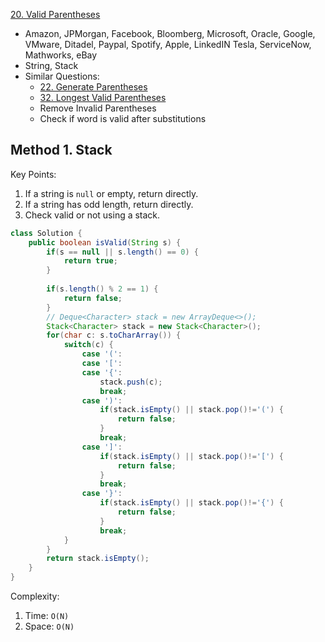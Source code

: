 [20. Valid Parentheses](https://leetcode.com/problems/valid-parentheses/)

* Amazon, JPMorgan, Facebook, Bloomberg, Microsoft, Oracle, Google, VMware, Ditadel, Paypal, Spotify, Apple, LinkedIN
Tesla, ServiceNow, Mathworks, eBay
* String, Stack
* Similar Questions:
    * [22. Generate Parentheses](https://leetcode.com/problems/generate-parentheses/)
    * [32. Longest Valid Parentheses](https://leetcode.com/problems/longest-valid-parentheses/)
    * Remove Invalid Parentheses
    * Check if word is valid after substitutions
    

## Method 1. Stack
Key Points:
1. If a string is `null` or empty, return directly.
2. If a string has odd length, return directly.
3. Check valid or not using a stack.

```java
class Solution {
    public boolean isValid(String s) {
        if(s == null || s.length() == 0) {
            return true;
        }
        
        if(s.length() % 2 == 1) {
            return false;
        }
        // Deque<Character> stack = new ArrayDeque<>();
        Stack<Character> stack = new Stack<Character>();
        for(char c: s.toCharArray()) {
            switch(c) {
                case '(':
                case '[':
                case '{':
                    stack.push(c);
                    break;
                case ')':
                    if(stack.isEmpty() || stack.pop()!='(') {
                        return false;
                    }
                    break;
                case ']':
                    if(stack.isEmpty() || stack.pop()!='[') {
                        return false;
                    }
                    break;
                case '}':
                    if(stack.isEmpty() || stack.pop()!='{') {
                        return false;
                    }
                    break;
            }
        }
        return stack.isEmpty();
    }
}
```

Complexity:
1. Time: `O(N)`
2. Space: `O(N)`
